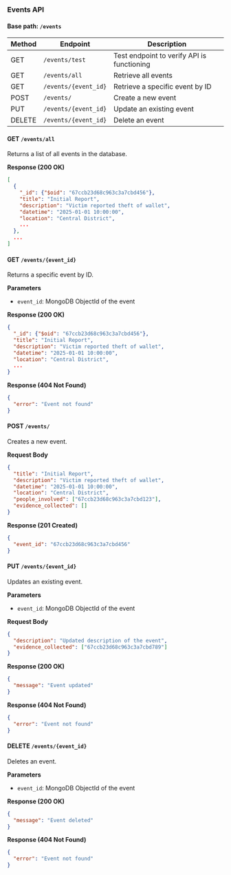 ### Events API

#### Base path: `/events`

| Method | Endpoint             | Description                                |
| ------ | -------------------- | ------------------------------------------ |
| GET    | `/events/test`       | Test endpoint to verify API is functioning |
| GET    | `/events/all`        | Retrieve all events                        |
| GET    | `/events/{event_id}` | Retrieve a specific event by ID            |
| POST   | `/events/`           | Create a new event                         |
| PUT    | `/events/{event_id}` | Update an existing event                   |
| DELETE | `/events/{event_id}` | Delete an event                            |

#### GET `/events/all`

Returns a list of all events in the database.

**Response (200 OK)**

```json
[
  {
    "_id": {"$oid": "67ccb23d68c963c3a7cbd456"},
    "title": "Initial Report",
    "description": "Victim reported theft of wallet",
    "datetime": "2025-01-01 10:00:00",
    "location": "Central District",
    ...
  },
  ...
]
```

#### GET `/events/{event_id}`

Returns a specific event by ID.

**Parameters**

- `event_id`: MongoDB ObjectId of the event

**Response (200 OK)**

```json
{
  "_id": {"$oid": "67ccb23d68c963c3a7cbd456"},
  "title": "Initial Report",
  "description": "Victim reported theft of wallet",
  "datetime": "2025-01-01 10:00:00",
  "location": "Central District",
  ...
}
```

**Response (404 Not Found)**

```json
{
  "error": "Event not found"
}
```

#### POST `/events/`

Creates a new event.

**Request Body**

```json
{
  "title": "Initial Report",
  "description": "Victim reported theft of wallet",
  "datetime": "2025-01-01 10:00:00",
  "location": "Central District",
  "people_involved": ["67ccb23d68c963c3a7cbd123"],
  "evidence_collected": []
}
```

**Response (201 Created)**

```json
{
  "event_id": "67ccb23d68c963c3a7cbd456"
}
```

#### PUT `/events/{event_id}`

Updates an existing event.

**Parameters**

- `event_id`: MongoDB ObjectId of the event

**Request Body**

```json
{
  "description": "Updated description of the event",
  "evidence_collected": ["67ccb23d68c963c3a7cbd789"]
}
```

**Response (200 OK)**

```json
{
  "message": "Event updated"
}
```

**Response (404 Not Found)**

```json
{
  "error": "Event not found"
}
```

#### DELETE `/events/{event_id}`

Deletes an event.

**Parameters**

- `event_id`: MongoDB ObjectId of the event

**Response (200 OK)**

```json
{
  "message": "Event deleted"
}
```

**Response (404 Not Found)**

```json
{
  "error": "Event not found"
}
```
